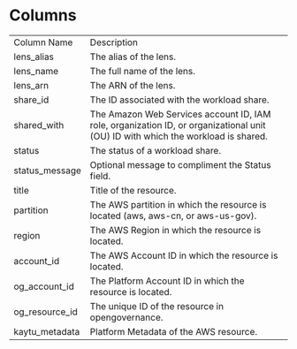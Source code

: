 # Columns  

<table>
	<tr><td>Column Name</td><td>Description</td></tr>
	<tr><td>lens_alias</td><td>The alias of the lens.</td></tr>
	<tr><td>lens_name</td><td>The full name of the lens.</td></tr>
	<tr><td>lens_arn</td><td>The ARN of the lens.</td></tr>
	<tr><td>share_id</td><td>The ID associated with the workload share.</td></tr>
	<tr><td>shared_with</td><td>The Amazon Web Services account ID, IAM role, organization ID, or organizational unit (OU) ID with which the workload is shared.</td></tr>
	<tr><td>status</td><td>The status of a workload share.</td></tr>
	<tr><td>status_message</td><td>Optional message to compliment the Status field.</td></tr>
	<tr><td>title</td><td>Title of the resource.</td></tr>
	<tr><td>partition</td><td>The AWS partition in which the resource is located (aws, aws-cn, or aws-us-gov).</td></tr>
	<tr><td>region</td><td>The AWS Region in which the resource is located.</td></tr>
	<tr><td>account_id</td><td>The AWS Account ID in which the resource is located.</td></tr>
	<tr><td>og_account_id</td><td>The Platform Account ID in which the resource is located.</td></tr>
	<tr><td>og_resource_id</td><td>The unique ID of the resource in opengovernance.</td></tr>
	<tr><td>kaytu_metadata</td><td>Platform Metadata of the AWS resource.</td></tr>
</table>